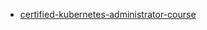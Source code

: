 - [certified-kubernetes-administrator-course](https://github.com/kodekloudhub/certified-kubernetes-administrator-course?ref=HackerTabExtension)
